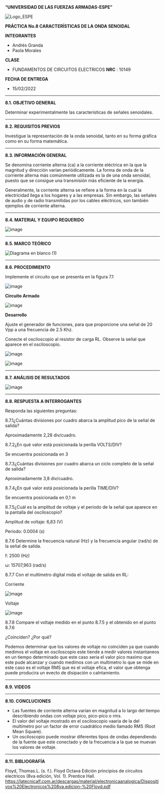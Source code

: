 **“UNIVERSIDAD DE LAS FUERZAS ARMADAS-ESPE”**


![Logo_ESPE](https://user-images.githubusercontent.com/93800511/140828546-04ee2765-180c-4e68-84cf-8bca73c21c5f.png)

**PRÁCTICA No.8 CARACTERÍSTICAS DE LA ONDA SENOIDAL**

**INTEGRANTES**
* Andrés Granda
* Paola Morales 
 
**CLASE**
* FUNDAMENTOS DE CIRCUITOS ELECTRICOS **NRC** : 10149

**FECHA DE ENTREGA**
* 15/02/2022
--------------------------------------------------------------------------------------------------------------------------------------------------------------------------------

**8.1. OBJETIVO GENERAL**

Determinar experimentalmente las características de señales senoidales.

--------------------------------------------------------------------------------------------------------------------------------------------------------------------------------

**8.2. REQUISITOS PREVIOS**

Investigue la representación de la onda senoidal, tanto en su forma gráfica como
en su forma matemática.

--------------------------------------------------------------------------------------------------------------------------------------------------------------------------------

**8.3. INFORMACIÓN GENERAL**

Se denomina corriente alterna (ca) a la corriente eléctrica en la que la magnitud y dirección varían periódicamente. La forma de onda de la corriente alterna más comúnmente utilizada
es la de una onda senoidal, puesto que se consigue una transmisión más eficiente de la energía.

Generalmente, la corriente alterna se refiere a la forma en la cual la electricidad
llega a los hogares y a las empresas. Sin embargo, las señales de audio y de radio
transmitidas por los cables eléctricos, son también ejemplos de corriente alterna.


--------------------------------------------------------------------------------------------------------------------------------------------------------------------------------


**8.4. MATERIAL Y EQUIPO REQUERIDO**

![image](https://user-images.githubusercontent.com/93835587/153968712-d6cfb970-1a10-4a0c-9e6f-2d562f28fc9a.png)



--------------------------------------------------------------------------------------------------------------------------------------------------------------------------------

**8.5. MARCO TEÓRICO**


![Diagrama en blanco (1)](https://user-images.githubusercontent.com/93835587/153981753-f7a71ba8-4837-46a2-a4d1-bf0c1e18b566.jpeg)


--------------------------------------------------------------------------------------------------------------------------------------------------------------------------------


**8.6. PROCEDIMIENTO**

Implemente el circuito que se presenta en la figura 7.1

![image](https://user-images.githubusercontent.com/93835587/153968809-cd12f739-7757-49d2-be83-50558d315d25.png)

**Circuito Armado**

![image](https://user-images.githubusercontent.com/93835587/153972885-082bbd0a-deb9-477e-80de-2958bbf748a6.png)


**Desarrollo**

Ajuste el generador de funciones, para que proporcione una señal de 20 Vpp a
una frecuencia de 2.5 Khz.

Conecte el osciloscopio al resistor de carga RL. Observe la señal que aparece en
el osciloscopio.

![image](https://user-images.githubusercontent.com/93835587/153973357-7956a6d6-c374-4414-9ea7-3eac7345868c.png)

![image](https://user-images.githubusercontent.com/93835587/153973502-8106b0b5-b43f-4f8e-b6d0-1532f7c6dc58.png)

-------------------------------------------------- -------------------------------------------------- -------------------------------------------------- --------------------------

**8.7. ANÁLISIS DE RESULTADOS**

![image](https://user-images.githubusercontent.com/93835587/154067904-61851923-71fc-4494-b7c9-cad4f2f81d92.png)

-------------------------------------------------- -------------------------------------------------- -------------------------------------------------- --------------------------

**8.8. RESPUESTA A INTERROGANTES**

Responda las siguientes preguntas:

8.7.1¿Cuántas divisiones por cuadro abarca la amplitud pico de la señal de salida?

Aproximadamente 2,28 div/cuadro.


8.7.2¿En qué valor está posicionada la perilla VOLTS/DIV?

Se encuentra posicionada en 3

8.7.3¿Cuántas divisiones por cuadro abarca un ciclo completo de la señal de salida?

Aproximadamente 3,8 div/cuadro.

8.7.4¿En qué valor está posicionada la perilla TIME/DIV? 

Se encuentra posicionada en 0,1 m

8.7.5¿Cuál es la amplitud de voltaje y el periodo de la señal que aparece en la pantalla
del osciloscopio?

Amplitud de voltaje: 6,83 (V)

Periodo: 0.0004 (s)

8.7.6 Determine la frecuencia natural (Hz) y la frecuencia angular (rad/s) de la señal de
salida.

f: 2500 (Hz)

ω: 15707,963 (rad/s)

8.7.7 Con el multímetro digital mida el voltaje de salida en RL:

Corriente

![image](https://user-images.githubusercontent.com/93835587/153974030-40bcf4db-a850-4227-bb47-7ce6fcf4ed34.png)

Voltaje

![image](https://user-images.githubusercontent.com/93835587/153974548-741e9601-ab53-46d2-8de1-8ab42828b7bc.png)


8.7.8 Compare el voltaje medido en el punto 8.7.5  y el obtenido en el punto 8.7.6

¿Coinciden? ¿Por qué?

Podemos determinar que los valores de voltaje no coinciden ya que  cuando medimos el voltaje en osciloscopio este tiende a medir valores instantaneos en un tiempo determinado que este caso seria el valor pico maximo que este pude alcanzar y cuando medimos con un multimetro lo que se mide en este caso es el voltaje RMS que es el voltaje efica, el valor que obtenga puede producira un evecto de disipación o calntamiento.



--------------------------------------------------------------------------------------------------------------------------------------------------------------------------------

**8.9. VIDEOS**

--------------------------------------------------------------------------------------------------------------------------------------------------------------------------------

**8.10. CONCLUCIONES**

* Las fuentes de corriente alterna varían en magnitud a lo largo del tiempo describiendo ondas con voltaje pico, pico-pico o rms.
* El valor del voltaje mostrado en el osciloscopio vaaria de la del multímetro por un factor de error cuadrático medio llamado RMS (Root Mean Square).
* Un osciloscopio puede mostrar diferentes tipos de ondas dependiendo de la fuente que este conectado y de la frecuencia a la que se muevan los valores de voltaje.

--------------------------------------------------------------------------------------------------------------------------------------------------------------------------------


**8.11. BIBLIOGRAFÍA**

Floyd, Thomas.L. (s. f.). Floyd Octava Edición principios de circuitos electricos (8va edición, Vol. 1). Prentice Hall. https://latecnicalf.com.ar/descargas/material/electronicaanalogica/Dispositivos%20Electronicos%208va.edicion-%20Floyd.pdf
